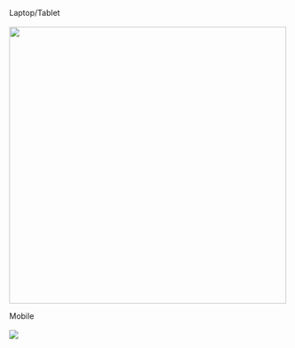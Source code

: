 Laptop/Tablet<br>
<br><img src="https://github.com/victorblum/course-selling-page/blob/main/photo/Preview_laptop.gif" width="500" /> 

Mobile<br>
<br><img src="https://github.com/victorblum/course-selling-page/blob/main/photo/Preview_mobile.gif" />


